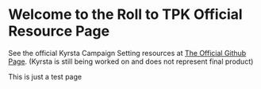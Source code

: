 <div class="text-center">
    <h1 class="display-4">Welcome to the Roll to TPK Official Resource Page</h1>
    <p>See the official Kyrsta Campaign Setting resources at <a href="https://github.com/DRAZSnapshot/Kyrsta5e">The Official Github Page</a>. (Kyrsta is still being worked on and does not represent final product)</p>
    <p>This is just a test page</p>
</div>
